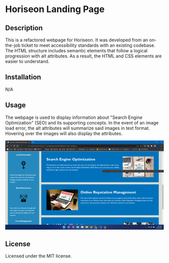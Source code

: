 # Horiseon Landing Page

## Description
This is a refactored webpage for Horiseon. It was developed from an on-the-job ticket to meet accessibility standards with an existing codebase. The HTML structure includes semantic elements that follow a logical progression with alt attributes. As a result, the HTML and CSS elements are easier to understand. 
## Installation
N/A

## Usage
The webpage is used to display information about "Search Engine Optimization" (SEO) and its supporting concepts. In the event of an image load error, the alt attributes will summarize said images in text format. Hovering over the images will also display the attributes.

![alt text](assets/images/screenshot.png?raw=true)

## License
Licensed under the MIT license.